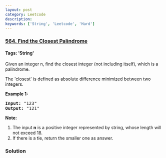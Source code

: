 ```yaml
---
layout: post
category: Leetcode
description: 
keywords: ['String', 'Leetcode', 'Hard']
---
```

### [564. Find the Closest Palindrome](https://leetcode.com/problems/find-the-closest-palindrome)

#### Tags: 'String'

<div class="content__u3I1 question-content__JfgR"><div><p>Given an integer n, find the closest integer (not including itself), which is a palindrome. </p>
<p>The 'closest' is defined as absolute difference minimized between two integers.</p>
<p><b>Example 1:</b><br/>
</p><pre><b>Input:</b> "123"
<b>Output:</b> "121"
</pre>
<p></p>
<p><b>Note:</b><br/>
</p><ol>
<li>The input <b>n</b> is a positive integer represented by string, whose length will not exceed 18.</li>
<li>If there is a tie, return the smaller one as answer.</li>
</ol>
<p></p></div></div>

### Solution

